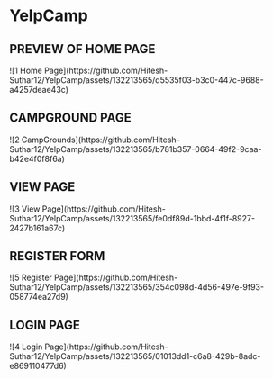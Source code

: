# YelpCamp

<h2>PREVIEW OF HOME PAGE</h2>
![1 Home Page](https://github.com/Hitesh-Suthar12/YelpCamp/assets/132213565/d5535f03-b3c0-447c-9688-a4257deae43c)

<h2>CAMPGROUND PAGE</h2>
![2 CampGrounds](https://github.com/Hitesh-Suthar12/YelpCamp/assets/132213565/b781b357-0664-49f2-9caa-b42e4f0f8f6a)

<h2>VIEW PAGE</h2>
![3 View Page](https://github.com/Hitesh-Suthar12/YelpCamp/assets/132213565/fe0df89d-1bbd-4f1f-8927-2427b161a67c)

<h2>REGISTER FORM</h2>
![5 Register Page](https://github.com/Hitesh-Suthar12/YelpCamp/assets/132213565/354c098d-4d56-497e-9f93-058774ea27d9)

<h2>LOGIN PAGE</h2>
![4 Login Page](https://github.com/Hitesh-Suthar12/YelpCamp/assets/132213565/01013dd1-c6a8-429b-8adc-e869110477d6)
